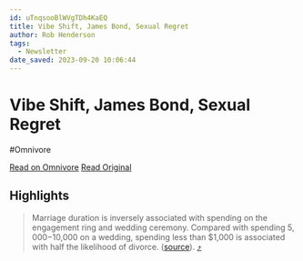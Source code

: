 ```yaml
---
id: uTnqsooBlWVgTDh4KaEQ
title: Vibe Shift, James Bond, Sexual Regret
author: Rob Henderson
tags:
  - Newsletter
date_saved: 2023-09-20 10:06:44
---
```


# Vibe Shift, James Bond, Sexual Regret
#Omnivore

[Read on Omnivore](https://omnivore.app/me/vibe-shift-james-bond-sexual-regret-18ab2ea27ff)
[Read Original](https://www.robkhenderson.com/p/vibe-shift-james-bond-sexual-regret)

## Highlights

> Marriage duration is inversely associated with spending on the engagement ring and wedding ceremony. Compared with spending $5,000-$10,000 on a wedding, spending less than $1,000 is associated with half the likelihood of divorce. ([source](https://substack.com/redirect/42f0946d-34af-4b2c-ad3f-e80ffffc0237?j=eyJ1IjoiMmRhb2g5In0.wNQVXQHZPXVUS1Y9mudnycQLeZdn6NlNz8QmOlkqvQQ)). [⤴️](https://omnivore.app/me/vibe-shift-james-bond-sexual-regret-18ab2ea27ff#0ccaa440-55f3-46b3-9732-facca31b0c0e) 

